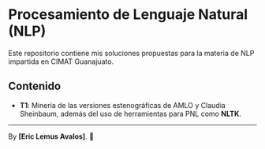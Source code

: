 # Procesamiento de Lenguaje Natural (NLP)

Este repositorio contiene mis soluciones propuestas para la materia de NLP impartida en CIMAT Guanajuato.

## Contenido
- **T1**: Minería de las versiones estenográficas de AMLO y Claudia Sheinbaum, además del uso de herramientas para PNL como **NLTK**.

---

By **[Eric Lemus Avalos]**. 🚀
